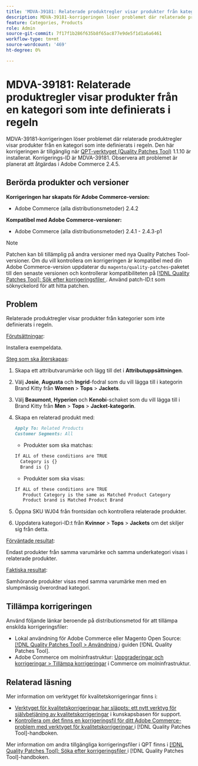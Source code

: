 ```yaml
---
title: 'MDVA-39181: Relaterade produktregler visar produkter från kategorin odefinierad i regel'
description: MDVA-39181-korrigeringen löser problemet där relaterade produktregler visar produkter från en kategori som inte definierats i regeln. Den här korrigeringen är tillgänglig när [QPT-verktyget (Quality Patches Tool)](https://experienceleague.adobe.com/sv/docs/commerce-knowledge-base/kb/announcements/commerce-announcements/magento-quality-patches-released-new-tool-to-self-serve-quality-patches) 1.1.10 är installerat. Korrigerings-ID är MDVA-39181. Observera att problemet är planerat att åtgärdas i Adobe Commerce 2.4.5.
feature: Categories, Products
role: Admin
source-git-commit: 7f17f1b286f635b8f65ac877e9de5f1d1a6a6461
workflow-type: tm+mt
source-wordcount: '469'
ht-degree: 0%

---
```


# MDVA-39181: Relaterade produktregler visar produkter från en kategori som inte definierats i regeln

MDVA-39181-korrigeringen löser problemet där relaterade produktregler visar produkter från en kategori som inte definierats i regeln. Den här korrigeringen är tillgänglig när [QPT-verktyget (Quality Patches Tool)](https://experienceleague.adobe.com/sv/docs/commerce-knowledge-base/kb/announcements/commerce-announcements/magento-quality-patches-released-new-tool-to-self-serve-quality-patches) 1.1.10 är installerat. Korrigerings-ID är MDVA-39181. Observera att problemet är planerat att åtgärdas i Adobe Commerce 2.4.5.

## Berörda produkter och versioner

**Korrigeringen har skapats för Adobe Commerce-version:**

* Adobe Commerce (alla distributionsmetoder) 2.4.2

**Kompatibel med Adobe Commerce-versioner:**

* Adobe Commerce (alla distributionsmetoder) 2.4.1 - 2.4.3-p1

>[!NOTE]
>
>Patchen kan bli tillämplig på andra versioner med nya Quality Patches Tool-versioner. Om du vill kontrollera om korrigeringen är kompatibel med din Adobe Commerce-version uppdaterar du `magento/quality-patches`-paketet till den senaste versionen och kontrollerar kompatibiliteten på [[!DNL Quality Patches Tool]: Sök efter korrigeringsfiler ](https://experienceleague.adobe.com/sv/docs/commerce-knowledge-base/kb/announcements/commerce-announcements/magento-quality-patches-released-new-tool-to-self-serve-quality-patches). Använd patch-ID:t som söknyckelord för att hitta patchen.

## Problem

Relaterade produktregler visar produkter från kategorier som inte definierats i regeln.

<u>Förutsättningar</u>:

Installera exempeldata.

<u>Steg som ska återskapas</u>:

1. Skapa ett attributvarumärke och lägg till det i **Attributuppsättningen**.
1. Välj **Josie**, **Augusta** och **Ingrid**-fodral som du vill lägga till i kategorin Brand Kitty från **Women** > **Tops** > **Jackets**.
1. Välj **Beaumont**, **Hyperion** och **Kenobi**-schaket som du vill lägga till i Brand Kitty från **Men** > **Tops** > **Jacket-kategorin**.
1. Skapa en relaterad produkt med:

   ```markdown
   Apply To: Related Products
   Customer Segments: All
   ```

   * Produkter som ska matchas:

   ```markdown
   If ALL of these conditions are TRUE
     Category is {}
     Brand is {}
   ```

   * Produkter som ska visas:

   ```markdown
   If ALL of these conditions are TRUE
      Product Category is the same as Matched Product Category
      Product brand is Matched Product Brand
   ```

1. Öppna SKU WJ04 från frontsidan och kontrollera relaterade produkter.
1. Uppdatera kategori-ID:t från **Kvinnor** > **Tops** > **Jackets** om det skiljer sig från detta.

<u>Förväntade resultat</u>:

Endast produkter från samma varumärke och samma underkategori visas i relaterade produkter.

<u>Faktiska resultat</u>:

Samhörande produkter visas med samma varumärke men med en slumpmässig överordnad kategori.

## Tillämpa korrigeringen

Använd följande länkar beroende på distributionsmetod för att tillämpa enskilda korrigeringsfiler:

* Lokal användning för Adobe Commerce eller Magento Open Source: [[!DNL Quality Patches Tool] > Användning ](/help/tools/quality-patches-tool/usage.md) i guiden [!DNL Quality Patches Tool].
* Adobe Commerce om molninfrastruktur: [Uppgraderingar och korrigeringar > Tillämpa korrigeringar](https://experienceleague.adobe.com/docs/commerce-cloud-service/user-guide/develop/upgrade/apply-patches.html?lang=sv-SE) i Commerce om molninfrastruktur.

## Relaterad läsning

Mer information om verktyget för kvalitetskorrigeringar finns i:

* [Verktyget för kvalitetskorrigeringar har släppts: ett nytt verktyg för självbetjäning av kvalitetskorrigeringar](https://experienceleague.adobe.com/sv/docs/commerce-knowledge-base/kb/announcements/commerce-announcements/magento-quality-patches-released-new-tool-to-self-serve-quality-patches) i kunskapsbasen för support.
* [Kontrollera om det finns en korrigeringsfil för ditt Adobe Commerce-problem med verktyget för kvalitetskorrigeringar ](/help/tools/quality-patches-tool/patches-available-in-qpt/check-patch-for-magento-issue-with-magento-quality-patches.md) i [!DNL Quality Patches Tool]-handboken.

Mer information om andra tillgängliga korrigeringsfiler i QPT finns i [[!DNL Quality Patches Tool]: Söka efter korrigeringsfiler ](https://experienceleague.adobe.com/tools/commerce-quality-patches/index.html?lang=sv-SE) i [!DNL Quality Patches Tool]-handboken.
